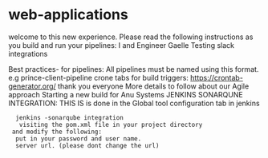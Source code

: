 # web-applications
welcome to this new experience. Please read the following instructions as you build and run your pipelines: 
I and Engineer Gaelle Testing slack integrations

Best practices- for pipelines:
All pipelines must be named using this format. e.g prince-client-pipeline
crone tabs for build triggers:  https://crontab-generator.org/
thank you everyone
More details to follow about our Agile approach 
Starting a new build for Anu Systems
JENKINS SONARQUNE INTEGRATION:
THIS IS is done in the Global tool configuration tab in jenkins

      jenkins -sonarqube integration 
       visiting the pom.xml file in your project directory
     and modify the following:
      put in your password and user name.
      server url. (please dont change the url)